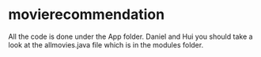 # movierecommendation

All the code is done under the App folder. 
Daniel and Hui you should take a look at the allmovies.java file which is in the modules folder.
